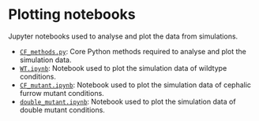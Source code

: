 # Plotting notebooks

Jupyter notebooks used to analyse and plot the data from simulations.

- [`CF_methods.py`](CF_methods.py): Core Python methods required to analyse and plot the simulation data.
- [`WT.ipynb`](WT.ipynb): Notebook used to plot the simulation data of wildtype conditions.
- [`CF_mutant.ipynb`](CF_mutant.ipynb): Notebook used to plot the simulation data of cephalic furrow mutant conditions.
- [`double_mutant.ipynb`](double_mutant.ipynb): Notebook used to plot the simulation data of double mutant conditions.



